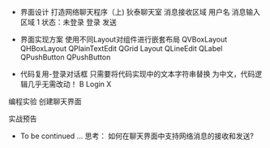 - 界面设计
打造网络聊天程序（上)
狄泰聊天室
消息接收区域
用户名
消息输入区域 1
状态：未登录 登录 发送


-  界面实现方案
使用不同Layout对组件进行嵌套布局
QVBoxLayout
QHBoxLayout
QPIainTextEdit
QGrid Layout
QLineEdit
QLabel QPushButton QPushButton


- 代码复用-登录对话框
只需要将代码实现中的文本字符串替换
为中文，代码逻辑几乎无需改动！
B Login X


编程实验 创建聊天界面


实战预告
-  To be continued ...
思考：
如何在聊天界面中支持网络消息的接收和发送?